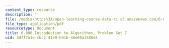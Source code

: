 ```yaml
---
content_type: resource
description: ''
file: /media/https%3A/open-learning-course-data-rc.s3.amazonaws.com/6-006-introduction-to-algorithms-spring-2020/3dff7a1ecbc241e9b91b48e69a1588d4_MIT6_006S20_ps7_questions.pdf
file_type: application/pdf
resourcetype: Document
title: 6.006 Introduction to Algorithms, Problem Set 7
uid: 3dff7a1e-cbc2-41e9-b91b-48e69a1588d4
---
```

